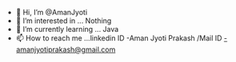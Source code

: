 - 👋 Hi, I’m @AmanJyoti
- 👀 I’m interested in ... Nothing
- 🌱 I’m currently learning ... Java
- 📫 How to reach me ...linkedin ID -Aman Jyoti Prakash /Mail ID -amanjyotiprakash@gmail.com
<!---
AmanJyoti/AmanJyoti is a ✨ special ✨ repository because its `README.md` (this file) appears on your GitHub profile.
You can click the Preview link to take a look at your changes.
--->
